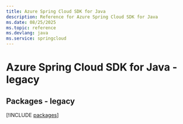 ```yaml
---
title: Azure Spring Cloud SDK for Java
description: Reference for Azure Spring Cloud SDK for Java
ms.date: 08/25/2025
ms.topic: reference
ms.devlang: java
ms.service: springcloud
---
```

# Azure Spring Cloud SDK for Java - legacy
## Packages - legacy
[!INCLUDE [packages](spring-cloud-index.md)]